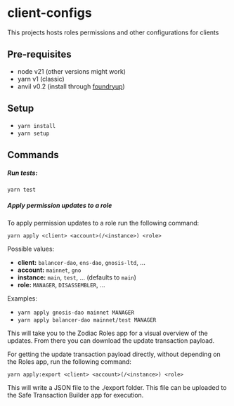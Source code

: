 # client-configs

This projects hosts roles permissions and other configurations for clients

## Pre-requisites

- node v21 (other versions might work)
- yarn v1 (classic)
- anvil v0.2 (install through [foundryup](https://book.getfoundry.sh/getting-started/installation#using-foundryup))

## Setup

- `yarn install`
- `yarn setup`

## Commands

##### Run tests:

`yarn test`

##### Apply permission updates to a role

To apply permission updates to a role run the following command:

`yarn apply <client> <account>(/<instance>) <role>`

Possible values:

- **client:** `balancer-dao`, `ens-dao`, `gnosis-ltd`, ...
- **account:** `mainnet`, `gno`
- **instance:** `main`, `test`, ... (defaults to `main`)
- **role:** `MANAGER`, `DISASSEMBLER`, ...

Examples:

- `yarn apply gnosis-dao mainnet MANAGER`
- `yarn apply balancer-dao mainnet/test MANAGER`

This will take you to the Zodiac Roles app for a visual overview of the updates.
From there you can download the update transaction payload.

For getting the update transaction payload directly, without depending on the Roles app, run the following command:

`yarn apply:export <client> <account>(/<instance>) <role>`

This will write a JSON file to the ./export folder. This file can be uploaded to the Safe Transaction Builder app for execution.
